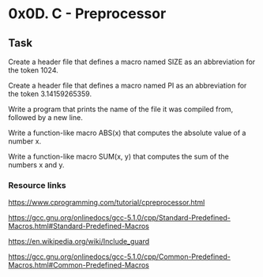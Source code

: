 # 0x0D. C - Preprocessor

## Task

Create a header file that defines a macro named SIZE as an abbreviation for the token 1024.

Create a header file that defines a macro named PI as an abbreviation for the token 3.14159265359.

Write a program that prints the name of the file it was compiled from, followed by a new line.

Write a function-like macro ABS(x) that computes the absolute value of a number x.

Write a function-like macro SUM(x, y) that computes the sum of the numbers x and y.

### Resource links 

https://www.cprogramming.com/tutorial/cpreprocessor.html

https://gcc.gnu.org/onlinedocs/gcc-5.1.0/cpp/Standard-Predefined-Macros.html#Standard-Predefined-Macros

https://en.wikipedia.org/wiki/Include_guard

https://gcc.gnu.org/onlinedocs/gcc-5.1.0/cpp/Common-Predefined-Macros.html#Common-Predefined-Macros



